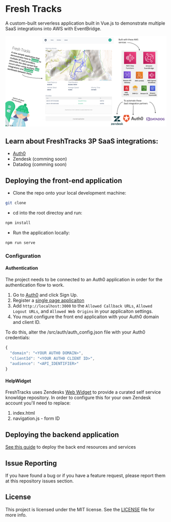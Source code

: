 # Fresh Tracks 
A custom-built serverless application built in Vue.js to demonstrate multiple SaaS integrations into AWS with EventBridge.

![Fresh Tracks](/public/images/FTfrontPage.png "Fresh Tracks")

## Learn about FreshTracks 3P SaaS integrations:
- [Auth0](https://github.com/bls20AWS/Amazon-EventBridge-Integration-with-Auth0)
- Zendesk (comming soon)
- Datadog (comming soon)

## Deploying the front-end application

- Clone the repo onto your local development machine:
```bash
git clone
 ```
- cd into the root directoy and run:

```bash
npm install
```

- Run the application locally:
```bash
npm run serve
```

### Configuration
#### Authentication

The project needs to be connected to an Auth0 application in order for the authentication flow to work.

1. Go to [Auth0](https://auth0.com/signup) and click Sign Up.
1. Register a [single page applicaiton](https://auth0.com/docs/dashboard/guides/applications/register-app-spa)
1. Add `http://localhost:3000` to the `Allowed Callback URLs`, `Allowed Logout URLs`, and `Allowed Web Origins` in your applicaiton settings.
1. You must configure the front end applicaiton with your Auth0 domain and client ID.

To do this, alter the /src/auth/auth_config.json file with your Auth0 credentials:
```javascript
{
  "domain": "<YOUR AUTH0 DOMAIN>",
  "clientId": "<YOUR AUTH0 CLIENT ID>",
  "audience": "<API_IDENTIFIER>"
}
```
#### HelpWidget
FreshTracks uses Zendesks [Web Widget](https://www.zendesk.com/embeddables/) to provide a curated self service knowldge repository.
In order to configure this for your own Zendesk account you'll need to replace:
1. index.html
1. navigation.js - form ID 

## Deploying the backend application
[See this guide](/backend/FreshTracks/) to deploy the back end resources and services




## Issue Reporting

If you have found a bug or if you have a feature request, please report them at this repository issues section.

## License

This project is licensed under the MIT license. See the [LICENSE](../LICENSE) file for more info.
